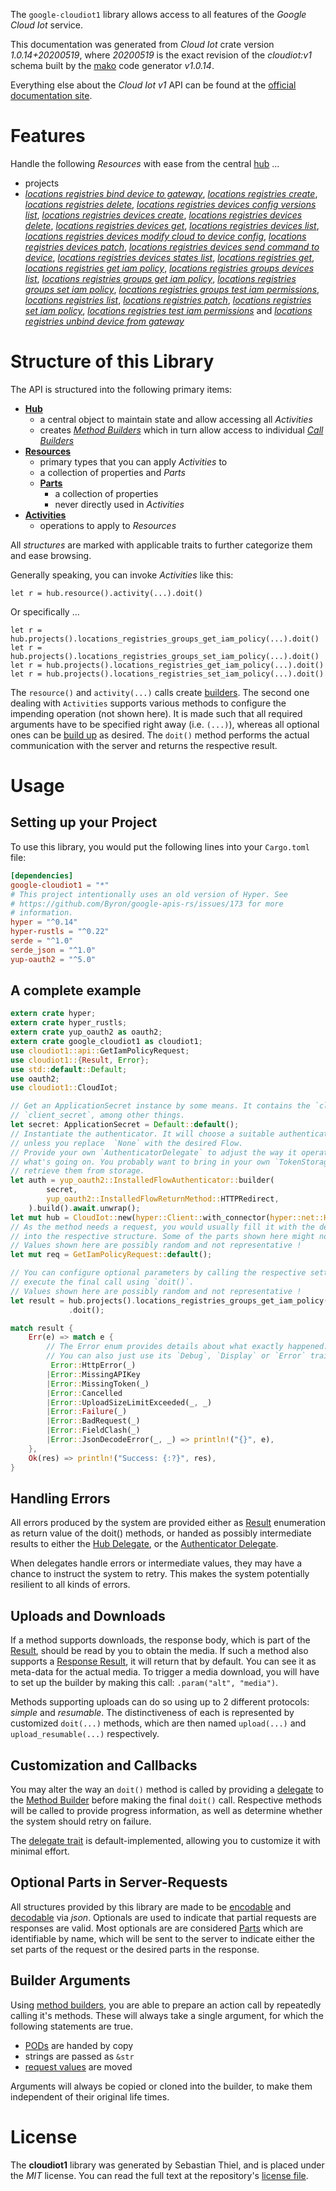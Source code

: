 <!---
DO NOT EDIT !
This file was generated automatically from 'src/mako/api/README.md.mako'
DO NOT EDIT !
-->
The `google-cloudiot1` library allows access to all features of the *Google Cloud Iot* service.

This documentation was generated from *Cloud Iot* crate version *1.0.14+20200519*, where *20200519* is the exact revision of the *cloudiot:v1* schema built by the [mako](http://www.makotemplates.org/) code generator *v1.0.14*.

Everything else about the *Cloud Iot* *v1* API can be found at the
[official documentation site](https://cloud.google.com/iot).
# Features

Handle the following *Resources* with ease from the central [hub](https://docs.rs/google-cloudiot1/1.0.14+20200519/google_cloudiot1/CloudIot) ... 

* projects
 * [*locations registries bind device to gateway*](https://docs.rs/google-cloudiot1/1.0.14+20200519/google_cloudiot1/api::ProjectLocationRegistryBindDeviceToGatewayCall), [*locations registries create*](https://docs.rs/google-cloudiot1/1.0.14+20200519/google_cloudiot1/api::ProjectLocationRegistryCreateCall), [*locations registries delete*](https://docs.rs/google-cloudiot1/1.0.14+20200519/google_cloudiot1/api::ProjectLocationRegistryDeleteCall), [*locations registries devices config versions list*](https://docs.rs/google-cloudiot1/1.0.14+20200519/google_cloudiot1/api::ProjectLocationRegistryDeviceConfigVersionListCall), [*locations registries devices create*](https://docs.rs/google-cloudiot1/1.0.14+20200519/google_cloudiot1/api::ProjectLocationRegistryDeviceCreateCall), [*locations registries devices delete*](https://docs.rs/google-cloudiot1/1.0.14+20200519/google_cloudiot1/api::ProjectLocationRegistryDeviceDeleteCall), [*locations registries devices get*](https://docs.rs/google-cloudiot1/1.0.14+20200519/google_cloudiot1/api::ProjectLocationRegistryDeviceGetCall), [*locations registries devices list*](https://docs.rs/google-cloudiot1/1.0.14+20200519/google_cloudiot1/api::ProjectLocationRegistryDeviceListCall), [*locations registries devices modify cloud to device config*](https://docs.rs/google-cloudiot1/1.0.14+20200519/google_cloudiot1/api::ProjectLocationRegistryDeviceModifyCloudToDeviceConfigCall), [*locations registries devices patch*](https://docs.rs/google-cloudiot1/1.0.14+20200519/google_cloudiot1/api::ProjectLocationRegistryDevicePatchCall), [*locations registries devices send command to device*](https://docs.rs/google-cloudiot1/1.0.14+20200519/google_cloudiot1/api::ProjectLocationRegistryDeviceSendCommandToDeviceCall), [*locations registries devices states list*](https://docs.rs/google-cloudiot1/1.0.14+20200519/google_cloudiot1/api::ProjectLocationRegistryDeviceStateListCall), [*locations registries get*](https://docs.rs/google-cloudiot1/1.0.14+20200519/google_cloudiot1/api::ProjectLocationRegistryGetCall), [*locations registries get iam policy*](https://docs.rs/google-cloudiot1/1.0.14+20200519/google_cloudiot1/api::ProjectLocationRegistryGetIamPolicyCall), [*locations registries groups devices list*](https://docs.rs/google-cloudiot1/1.0.14+20200519/google_cloudiot1/api::ProjectLocationRegistryGroupDeviceListCall), [*locations registries groups get iam policy*](https://docs.rs/google-cloudiot1/1.0.14+20200519/google_cloudiot1/api::ProjectLocationRegistryGroupGetIamPolicyCall), [*locations registries groups set iam policy*](https://docs.rs/google-cloudiot1/1.0.14+20200519/google_cloudiot1/api::ProjectLocationRegistryGroupSetIamPolicyCall), [*locations registries groups test iam permissions*](https://docs.rs/google-cloudiot1/1.0.14+20200519/google_cloudiot1/api::ProjectLocationRegistryGroupTestIamPermissionCall), [*locations registries list*](https://docs.rs/google-cloudiot1/1.0.14+20200519/google_cloudiot1/api::ProjectLocationRegistryListCall), [*locations registries patch*](https://docs.rs/google-cloudiot1/1.0.14+20200519/google_cloudiot1/api::ProjectLocationRegistryPatchCall), [*locations registries set iam policy*](https://docs.rs/google-cloudiot1/1.0.14+20200519/google_cloudiot1/api::ProjectLocationRegistrySetIamPolicyCall), [*locations registries test iam permissions*](https://docs.rs/google-cloudiot1/1.0.14+20200519/google_cloudiot1/api::ProjectLocationRegistryTestIamPermissionCall) and [*locations registries unbind device from gateway*](https://docs.rs/google-cloudiot1/1.0.14+20200519/google_cloudiot1/api::ProjectLocationRegistryUnbindDeviceFromGatewayCall)




# Structure of this Library

The API is structured into the following primary items:

* **[Hub](https://docs.rs/google-cloudiot1/1.0.14+20200519/google_cloudiot1/CloudIot)**
    * a central object to maintain state and allow accessing all *Activities*
    * creates [*Method Builders*](https://docs.rs/google-cloudiot1/1.0.14+20200519/google_cloudiot1/client::MethodsBuilder) which in turn
      allow access to individual [*Call Builders*](https://docs.rs/google-cloudiot1/1.0.14+20200519/google_cloudiot1/client::CallBuilder)
* **[Resources](https://docs.rs/google-cloudiot1/1.0.14+20200519/google_cloudiot1/client::Resource)**
    * primary types that you can apply *Activities* to
    * a collection of properties and *Parts*
    * **[Parts](https://docs.rs/google-cloudiot1/1.0.14+20200519/google_cloudiot1/client::Part)**
        * a collection of properties
        * never directly used in *Activities*
* **[Activities](https://docs.rs/google-cloudiot1/1.0.14+20200519/google_cloudiot1/client::CallBuilder)**
    * operations to apply to *Resources*

All *structures* are marked with applicable traits to further categorize them and ease browsing.

Generally speaking, you can invoke *Activities* like this:

```Rust,ignore
let r = hub.resource().activity(...).doit()
```

Or specifically ...

```ignore
let r = hub.projects().locations_registries_groups_get_iam_policy(...).doit()
let r = hub.projects().locations_registries_groups_set_iam_policy(...).doit()
let r = hub.projects().locations_registries_get_iam_policy(...).doit()
let r = hub.projects().locations_registries_set_iam_policy(...).doit()
```

The `resource()` and `activity(...)` calls create [builders][builder-pattern]. The second one dealing with `Activities` 
supports various methods to configure the impending operation (not shown here). It is made such that all required arguments have to be 
specified right away (i.e. `(...)`), whereas all optional ones can be [build up][builder-pattern] as desired.
The `doit()` method performs the actual communication with the server and returns the respective result.

# Usage

## Setting up your Project

To use this library, you would put the following lines into your `Cargo.toml` file:

```toml
[dependencies]
google-cloudiot1 = "*"
# This project intentionally uses an old version of Hyper. See
# https://github.com/Byron/google-apis-rs/issues/173 for more
# information.
hyper = "^0.14"
hyper-rustls = "^0.22"
serde = "^1.0"
serde_json = "^1.0"
yup-oauth2 = "^5.0"
```

## A complete example

```Rust
extern crate hyper;
extern crate hyper_rustls;
extern crate yup_oauth2 as oauth2;
extern crate google_cloudiot1 as cloudiot1;
use cloudiot1::api::GetIamPolicyRequest;
use cloudiot1::{Result, Error};
use std::default::Default;
use oauth2;
use cloudiot1::CloudIot;

// Get an ApplicationSecret instance by some means. It contains the `client_id` and 
// `client_secret`, among other things.
let secret: ApplicationSecret = Default::default();
// Instantiate the authenticator. It will choose a suitable authentication flow for you, 
// unless you replace  `None` with the desired Flow.
// Provide your own `AuthenticatorDelegate` to adjust the way it operates and get feedback about 
// what's going on. You probably want to bring in your own `TokenStorage` to persist tokens and
// retrieve them from storage.
let auth = yup_oauth2::InstalledFlowAuthenticator::builder(
        secret,
        yup_oauth2::InstalledFlowReturnMethod::HTTPRedirect,
    ).build().await.unwrap();
let mut hub = CloudIot::new(hyper::Client::with_connector(hyper::net::HttpsConnector::new(hyper_rustls::TlsClient::new())), auth);
// As the method needs a request, you would usually fill it with the desired information
// into the respective structure. Some of the parts shown here might not be applicable !
// Values shown here are possibly random and not representative !
let mut req = GetIamPolicyRequest::default();

// You can configure optional parameters by calling the respective setters at will, and
// execute the final call using `doit()`.
// Values shown here are possibly random and not representative !
let result = hub.projects().locations_registries_groups_get_iam_policy(req, "resource")
             .doit();

match result {
    Err(e) => match e {
        // The Error enum provides details about what exactly happened.
        // You can also just use its `Debug`, `Display` or `Error` traits
         Error::HttpError(_)
        |Error::MissingAPIKey
        |Error::MissingToken(_)
        |Error::Cancelled
        |Error::UploadSizeLimitExceeded(_, _)
        |Error::Failure(_)
        |Error::BadRequest(_)
        |Error::FieldClash(_)
        |Error::JsonDecodeError(_, _) => println!("{}", e),
    },
    Ok(res) => println!("Success: {:?}", res),
}

```
## Handling Errors

All errors produced by the system are provided either as [Result](https://docs.rs/google-cloudiot1/1.0.14+20200519/google_cloudiot1/client::Result) enumeration as return value of
the doit() methods, or handed as possibly intermediate results to either the 
[Hub Delegate](https://docs.rs/google-cloudiot1/1.0.14+20200519/google_cloudiot1/client::Delegate), or the [Authenticator Delegate](https://docs.rs/yup-oauth2/*/yup_oauth2/trait.AuthenticatorDelegate.html).

When delegates handle errors or intermediate values, they may have a chance to instruct the system to retry. This 
makes the system potentially resilient to all kinds of errors.

## Uploads and Downloads
If a method supports downloads, the response body, which is part of the [Result](https://docs.rs/google-cloudiot1/1.0.14+20200519/google_cloudiot1/client::Result), should be
read by you to obtain the media.
If such a method also supports a [Response Result](https://docs.rs/google-cloudiot1/1.0.14+20200519/google_cloudiot1/client::ResponseResult), it will return that by default.
You can see it as meta-data for the actual media. To trigger a media download, you will have to set up the builder by making
this call: `.param("alt", "media")`.

Methods supporting uploads can do so using up to 2 different protocols: 
*simple* and *resumable*. The distinctiveness of each is represented by customized 
`doit(...)` methods, which are then named `upload(...)` and `upload_resumable(...)` respectively.

## Customization and Callbacks

You may alter the way an `doit()` method is called by providing a [delegate](https://docs.rs/google-cloudiot1/1.0.14+20200519/google_cloudiot1/client::Delegate) to the 
[Method Builder](https://docs.rs/google-cloudiot1/1.0.14+20200519/google_cloudiot1/client::CallBuilder) before making the final `doit()` call. 
Respective methods will be called to provide progress information, as well as determine whether the system should 
retry on failure.

The [delegate trait](https://docs.rs/google-cloudiot1/1.0.14+20200519/google_cloudiot1/client::Delegate) is default-implemented, allowing you to customize it with minimal effort.

## Optional Parts in Server-Requests

All structures provided by this library are made to be [encodable](https://docs.rs/google-cloudiot1/1.0.14+20200519/google_cloudiot1/client::RequestValue) and 
[decodable](https://docs.rs/google-cloudiot1/1.0.14+20200519/google_cloudiot1/client::ResponseResult) via *json*. Optionals are used to indicate that partial requests are responses 
are valid.
Most optionals are are considered [Parts](https://docs.rs/google-cloudiot1/1.0.14+20200519/google_cloudiot1/client::Part) which are identifiable by name, which will be sent to 
the server to indicate either the set parts of the request or the desired parts in the response.

## Builder Arguments

Using [method builders](https://docs.rs/google-cloudiot1/1.0.14+20200519/google_cloudiot1/client::CallBuilder), you are able to prepare an action call by repeatedly calling it's methods.
These will always take a single argument, for which the following statements are true.

* [PODs][wiki-pod] are handed by copy
* strings are passed as `&str`
* [request values](https://docs.rs/google-cloudiot1/1.0.14+20200519/google_cloudiot1/client::RequestValue) are moved

Arguments will always be copied or cloned into the builder, to make them independent of their original life times.

[wiki-pod]: http://en.wikipedia.org/wiki/Plain_old_data_structure
[builder-pattern]: http://en.wikipedia.org/wiki/Builder_pattern
[google-go-api]: https://github.com/google/google-api-go-client

# License
The **cloudiot1** library was generated by Sebastian Thiel, and is placed 
under the *MIT* license.
You can read the full text at the repository's [license file][repo-license].

[repo-license]: https://github.com/Byron/google-apis-rsblob/master/LICENSE.md
